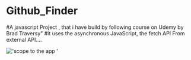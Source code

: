 # Github_Finder

#A javascript Project , that i have build by following course on Udemy by Brad Traversy"
#it uses the asynchronous JavaScript, the fetch API From external API....


!['scope to the app '](C:\ProjectJavaScript\JavaScript-Brad-Udemy\Project-API\GithubFinder\img\githubCaption.png)
